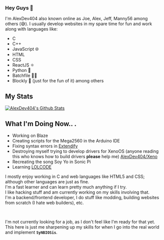 ### Hey Guys 👋

I'm AlexDev404 also known online as Joe, Alex, Jeff, Manny56 among others (😅).
I usually develop websites in my spare time for fun and work along with languages like:
- C
- C++ 
- JavaScript 🌐
- HTML
- CSS
- ReactJS ⚛
- Python 🐍
- Batchfile 👨‍💻
- Blockly 🧱 (just for the fun of it) 
among others

## My Stats

[![AlexDev404's Github Stats](https://github-readme-stats.vercel.app/api?username=alexdev404&show_icons=true&theme=slateorange
)](https://github.com/anuraghazra/github-readme-stats) 

## What I'm Doing Now.. .
- Working on Blaze
- Creating scripts for the Mega2560 in the Arduino IDE
- Fixing syntax errors in [Extendify](https://github.com/AlexDev404/Extendify)
- Destroying myself trying to develop drivers for XenoOS (anyone reading this who knows how to build drivers **please** help me) [AlexDev404/Xeno](https://github.com/AlexDev404/Xeno)
- Recreating the song Soy Yo in Sonic Pi
- Learning [LOLCODE](https://github.com/justinmeza/lolcode-spec/blob/master/v1.2/lolcode-spec-v1.2.md)

I mostly enjoy working in C and web languages like HTML5 and CSS; although other languages are just as fine. <br>
I'm a fast learner and can learn pretty much anything if I try. <br>
I like hacking stuff and am currently working on my skills involving that. <br>
I'm a backend/frontend developer, I do stuff like modding, building websites from scratch (I hate web builders), etc.

<br>

I'm not currently looking for a job, as I don't feel like I'm ready for that yet. This here is just me sharpening up my skills for when I go into the real world and implement **`SyNBIOSis`**.
<!--
**AlexDev404/AlexDev404** is a ✨ _special_ ✨ repository because its `README.md` (this file) appears on your GitHub profile.

Here are some ideas to get you started:

- 🔭 I’m currently working on ...
- 🌱 I’m currently learning ...
- 👯 I’m looking to collaborate on ...
- 🤔 I’m looking for help with ...
- 💬 Ask me about ...
- 📫 How to reach me: ...
- 😄 Pronouns: ...
- ⚡ Fun fact: ...
-->
